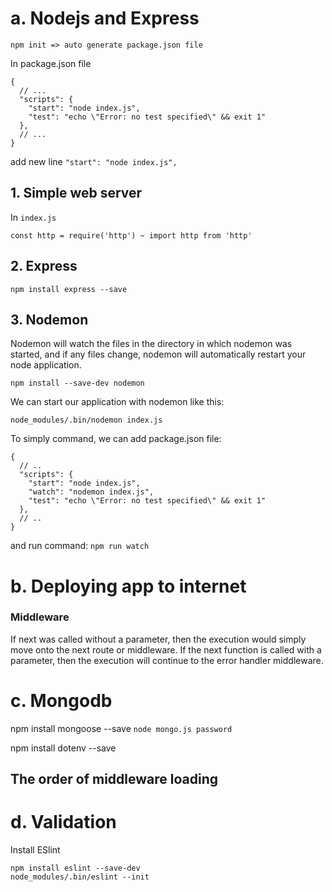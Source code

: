 # a. Nodejs and Express
```
npm init => auto generate package.json file
```
In package.json file
```
{
  // ...
  "scripts": {
    "start": "node index.js",
    "test": "echo \"Error: no test specified\" && exit 1"
  },
  // ...
}
```
add new line `"start": "node index.js",`

## 1. Simple web server
In `index.js`
```
const http = require('http') ~ import http from 'http'
```

## 2. Express
```
npm install express --save
```

## 3. Nodemon
Nodemon will watch the files in the directory in which nodemon was started, and if any files change,
nodemon will automatically restart your node application.
```
npm install --save-dev nodemon
```

We can start our application with nodemon like this:
```
node_modules/.bin/nodemon index.js
```

To simply command, we can add 
package.json file:
```
{
  // ..
  "scripts": {
    "start": "node index.js",
    "watch": "nodemon index.js",
    "test": "echo \"Error: no test specified\" && exit 1"
  },
  // ..
}
```
and run command: `npm run watch`

# b. Deploying app to internet

### Middleware
If next was called without a parameter, then the execution would simply move onto the next route or middleware. If the next function is called with a parameter, then the execution will continue to the error handler middleware.

# c. Mongodb
npm install mongoose --save
```node mongo.js password```

npm install dotenv --save
## The order of middleware loading

# d. Validation
Install ESlint
```
npm install eslint --save-dev
node_modules/.bin/eslint --init
```

